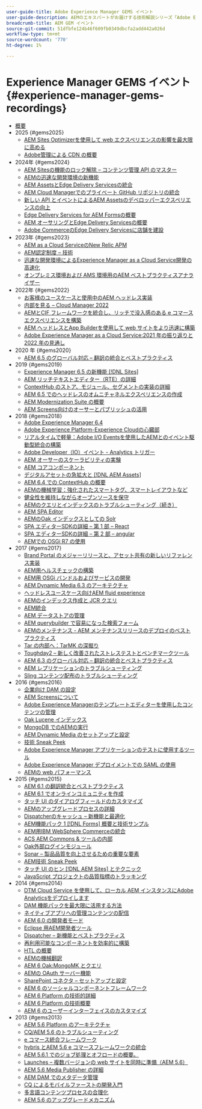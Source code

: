 ```yaml
---
user-guide-title: Adobe Experience Manager GEMS イベント
user-guide-description: AEMのエキスパートがお届けする技術解説シリーズ「Adobe Experience Manager Gems」についてご紹介します。
breadcrumb-title: AEM GEM イベント
source-git-commit: 51dfbfe124b46f609fb0349dbcfa2add442a026d
workflow-type: tm+mt
source-wordcount: '770'
ht-degree: 1%

---
```



# Experience Manager GEMS イベント {#experience-manager-gems-recordings}

+ [概要](overview.md)
+ 2025 {#gems2025}
   + [AEM Sites Optimizerを使用して web エクスペリエンスの影響を最大限に高める](gems2025/maximize-impact-with-sites-optimizer.md)
   + [Adobe管理による CDN の概要](gems2025/getting-started-adobe-managed-cdn.md)
+ 2024年 {#gems2024}
   + [AEM Sitesの機能のロック解除 – コンテンツ管理 API のマスター](gems2024/content-management-apis.md)
   + [AEMの迅速な開発環境の新機能](gems2024/rapid-development-environment-news.md)
   + [AEM AssetsとEdge Delivery Servicesの統合](gems2024/edge-delivery-for-aem-assets.md)
   + [AEM Cloud Managerでのプライベート GitHub リポジトリの統合](gems2024/private-github-for-aem-cloud-manager.md)
   + [新しい API とイベントによるAEM Assetsのデベロッパーエクスペリエンスの向上](gems2024/improving-dev-experience-for-aem-assets-with-new-apis-and-events.md)
   + [Edge Delivery Services for AEM Formsの概要](gems2024/edge-delivery-for-aem-forms.md)
   + [AEM オーサリングとEdge Delivery Servicesの概要 ](/help/experience-manager-gems/gems2024/aem-authoring-and-edge-delivery.md)
   + [Adobe CommerceのEdge Delivery Servicesに店舗を建設](/help/experience-manager-gems/gems2024/storefronts-on-edge-delivery-with-adobe-commerce.md)
+ 2023年 {#gems2023}
   + [AEM as a Cloud ServiceのNew Relic APM](gems2023/newrelic-apm-for-aem-cloud-service.md)
   + [AEM認定制度 – 技術](gems2023/aem-certification-technical.md)
   + [迅速な開発環境によるExperience Manager as a Cloud Service開発の高速化](/help/experience-manager-gems/gems2023/rapid-development-environments.md)
   + [オンプレミス環境および AMS 環境用のAEM ベストプラクティスアナライザー](gems2023/aem-best-practices-analyzer.md)
+ 2022年 {#gems2022}
   + [お客様のユースケースと使用中のAEM ヘッドレス実装](gems2022/customer-use-case-and-implementation-of-aem-headless-in-use.md)
   + [内部を見る – Cloud Manager 2022](gems2022/looking-under-the-hood-cloud-manager-2022.md)
   + [AEMとCIF フレームワークを統合し、リッチで没入感のある e コマースエクスペリエンスを構築](gems2022/aem-and-cif-framework-integration.md)
   + [AEM ヘッドレスとApp Builderを使用して web サイトをより迅速に構築](gems2022/build-sites-faster-with-headless-and-appbuilder.md)
   + [Adobe Experience Manager as a Cloud Service:2021 年の振り返りと 2022 年の見通し](gems2022/aemcloudservice-2021-review-and-outlook.md)
+ 2020 年 {#gems2020}
   + [AEM 6.5 のグローバル対応 – 翻訳の統合とベストプラクティス](gems2020/aem65-readyfortheworld-translationintegration-bestpractices.md)
+ 2019 {#gems2019}
   + [Experience Manager 6.5 の新機能  [!DNL Sites]](gems2019/adobe-experience-manager-6-5-sites-whats-new.md)
   + [AEM リッチテキストエディター（RTE）の詳細](gems2019/aem-rich-text-editor-rte-deep-dive1.md)
   + [ContextHub のストア、モジュール、セグメントの実装の詳細](gems2019/contexthub-deep-dive.md)
   + [AEM 6.5 でのヘッドレスのオムニチャネルエクスペリエンスの作成](gems2019/creating-headless-omnichannel-experiences-with-aem-65.md)
   + [AEM Modernization Suite の概要](gems2019/introducing-the-aem-modernization-suite.md)
   + [AEM Screens向けのオーサーとパブリッシュの活用](gems2019/leveraging-author-publish-for-aem-screens.md)
+ 2018 {#gems2018}
   + [Adobe Experience Manager 6.4](gems2018/aem-6-4-technical-sneak-peek.md)
   + [Adobe Experience Platform-Experience Cloudの心臓部](gems2018/aem-acp.md)
   + [リアルタイムで軽量：Adobe I/O Eventsを使用したAEMとのイベント駆動型統合の構築](gems2018/aem-adobe-io.md)
   + [Adobe Developer（IO）イベント - Analytics トリガー](gems2018/aem-analytics-triggers.md)
   + [AEM オーサーのスケーラビリティの実験](gems2018/aem-author-scalability1.md)
   + [AEM コアコンポーネント](gems2018/aem-core-components.md)
   + [デジタルアセットの急拡大と  [!DNL AEM Assets]](gems2018/aem-digital-asset-explosion.md)
   + [AEM 6.4 での ContextHub の概要](gems2018/aem-intro-to-contexthub.md)
   + [AEMの機械学習：強化されたスマートタグ、スマートレイアウトなど](gems2018/aem-machine-learning.md)
   + [健全性を維持しながらオープンソースを保守](gems2018/aem-maintaining-open-source.md)
   + [AEMのクエリとインデックスのトラブルシューティング（続き）](gems2018/aem-query-and-index-troubleshooting2.md)
   + [AEM SPA Editor](gems2018/aem-spa-editor.md)
   + [AEMのOak インデックスとしての Solr](gems2018/solr-as-an-oak-index-for-aem.md)
   + [SPA エディターSDKの詳細 – 第 1 部 – React](gems2018/spa-editor-sdk-deep-dive-react.md)
   + [SPA エディターSDKの詳細 – 第 2 部 – angular](gems2018/spa-editor-sdk-deep-dive-angular.md)
   + [AEMでの OSGi R7 の使用](gems2018/using-osgi-r7-in-aem.md)
+ 2017 {#gems2017}
   + [Brand Portal のメジャーリリースと、アセット共有の新しいリファレンス実装](gems2017/aem-brand-portal.md)
   + [AEM用ヘルスチェックの構築](gems2017/aem-building-health-checks-for-aem.md)
   + [AEM用 OSGi バンドルおよびサービスの開発](gems2017/aem-developing-osgi-bundles-services-for-aem.md)
   + [AEM Dynamic Media 6.3 のアーキテクチャ](gems2017/aem-dynamic-media-architecture.md)
   + [ヘッドレスユースケース向けAEM fluid experience](gems2017/aem-headless-usecases.md)
   + [AEMのインデックス作成と JCR クエリ](gems2017/aem-indexing-jcr-query.md)
   + [AEM統合](gems2017/aem-integrations.md)
   + [AEM データストアの管理](gems2017/aem-managing-aem-datastore.md)
   + [AEM querybuilder で容易になった検索フォーム](gems2017/aem-search-forms-using-querybuilder.md)
   + [AEMのメンテナンス - AEM メンテナンスリリースのデプロイのベストプラクティス](gems2017/aem-sustenance-best-practices-deploying-maintenance-releases.md)
   + [Tar の内部へ：TarMK の深掘り](gems2017/aem-tarmk-deepdive.md)
   + [Toughday2 – 新しく改善されたストレステストとベンチマークツール](gems2017/aem-toughday2-stress-testing-benchmarking-tool.md)
   + [AEM 6.3 のグローバル対応 – 翻訳の統合とベストプラクティス](gems2017/aem-translation-best-practices.md)
   + [AEM レプリケーションのトラブルシューティング](gems2017/aem-troubleshooting-aem-replication.md)
   + [Sling コンテンツ配布のトラブルシューティング](gems2017/aem-troubleshooting-sling.md)
+ 2016 {#gems2016}
   + [企業向け DAM の設定](gems2016/aem-configuring-dam-for-enterprise.md)
   + [AEM Screensについて](gems2016/aem-introduction-to-aem-screens.md)
   + [Adobe Experience Managerのテンプレートエディターを使用したコンテンツの管理](gems2016/aem-managing-content-with-template-editor.md)
   + [Oak Lucene インデックス](gems2016/aem-oak-lucene-indexes.md)
   + [MongoDB でのAEMの実行](gems2016/aem-running-aem-on-mongodb.md)
   + [AEM Dynamic Media のセットアップと設定](gems2016/aem-setup-and-configure-aem-dynamic-media.md)
   + [技術 Sneak Peek](gems2016/aem-technical-sneak-peek.md)
   + [Adobe Experience Manager アプリケーションのテストに使用するツール](gems2016/aem-testing-tools-for-aem-apps.md)
   + [Adobe Experience Manager デプロイメントでの SAML の使用](gems2016/aem-utilizing-saml-in-aem-deployments.md)
   + [AEMの web パフォーマンス](gems2016/aem-web-performance.md)
+ 2015 {#gems2015}
   + [AEM 6.1 の翻訳統合とベストプラクティス](gems2015/aem-6-1-translation-integration-and-best-practices.md)
   + [AEM 6.1 でオンラインコミュニティを作成](gems2015/aem-creating-online-communities-with-aem-6-1.md)
   + [タッチ UI のダイアログフィールドのカスタマイズ](gems2015/aem-customizing-dialog-fields-in-touch-ui.md)
   + [AEMのアップグレードプロセスの詳細](gems2015/aem-deep-dive-into-aem-upgrade-process.md)
   + [Dispatcherのキャッシュ – 新機能と最適化](gems2015/aem-dispatcher-caching-new-features-and-optimizations.md)
   + [AEM機能パック 1 [!DNL Forms]  概要と技術サンプル](gems2015/aem-forms-feature-pack-1-introduction-and-technical-samples.md)
   + [AEM用IBM WebSphere Commerceの統合](gems2015/aem-ibm-websphere-commerce-integration-for-aem.md)
   + [ACS AEM Commons &amp; ツールの内部](gems2015/aem-inside-acs-aem-commons-and-tools.md)
   + [Oak外部ログインモジュール](gems2015/aem-oak-external-login-module-authenticating-with-ldap-and-beyond.md)
   + [Sonar – 製品品質を向上させるための重要な要素](gems2015/aem-sonar-a-key-element-to-improve-product-quality.md)
   + [AEM技術 Sneak Peek](gems2015/aem-tech-sneak-peek.md)
   + [タッチ UI のヒン  [!DNL AEM Sites]  とテクニック](gems2015/aem-tips-and-tricks-for-aem-sites-touch-ui.md)
   + [JavaScript プロジェクトの品質指標のトラッキング](gems2015/aem-track-quality-metrics-of-your-javascript-project.md)
+ 2014 {#gems2014}
   + [DTM Cloud Service を使用して、ローカル AEM インスタンスにAdobe Analyticsをデプロイします](gems2014/aem-adobe-analytics-dynamic-tag-management.md)
   + [DAM 機能パックを最大限に活用する方法](gems2014/aem-dam-feature-pack.md)
   + [ネイティブアプリへの管理コンテンツの配信](gems2014/aem-delivering-managed-content-to-your-native-apps.md)
   + [AEM 6.0 の開発者モード](gems2014/aem-developer-mode.md)
   + [Eclipse 用AEM開発者ツール](gems2014/aem-developer-tools-for-eclipse.md)
   + [Dispatcher – 新機能とベストプラクティス](gems2014/aem-dispatcher.md)
   + [再利用可能なコンポーネントを効率的に構築](gems2014/aem-efficiently-build-reusable-components.md)
   + [HTL の概要](gems2014/aem-introduction-to-htl.md)
   + [AEMの機械翻訳](gems2014/aem-machine-translation-in-aem.md)
   + [AEM 6 Oak:MongoMK とクエリ](gems2014/aem-oak-mongomk-and-queries.md)
   + [AEMの OAuth サーバー機能](gems2014/aem-oauth-server-functionality-in-aem.md)
   + [SharePoint コネクタ – セットアップと設定](gems2014/aem-sharepoint-connector-setup-and-configuration.md)
   + [AEM 6 のソーシャルコンポーネントフレームワーク](gems2014/aem-social-component-framework-in-aem-6.md)
   + [AEM 6 Platform の技術的詳細](gems2014/aem-technical-deep-dive-into-the-aem-6-platform.md)
   + [AEM 6 Platform の技術概要](gems2014/aem-technical-overview-of-the-aem-6-platform.md)
   + [AEM 6 のユーザーインターフェイスのカスタマイズ](gems2014/aem-user-interface-customization-for-aem6.md)
+ 2013 {#gems2013}
   + [AEM 5.6 Platform のアーキテクチャ](gems2013/aem-architecture-of-the-aem-5-6-platform.md)
   + [CQ/AEM 5.6 のトラブルシューティング](gems2013/aem-cq-aem-5-6-troubleshooting.md)
   + [e コマース統合フレームワーク](gems2013/aem-ecommerce-integration-framework.md)
   + [hybris とAEM 5.6 e コマースフレームワークの統合](gems2013/aem-hybris-ecommerce-framework-integration.md)
   + [AEM 5.6.1 でのジョブ処理とオフロードの概要。](gems2013/aem-job-handling-and-offloading.md)
   + [Launches – 複数バージョンの web サイトを同時に準備（AEM 5.6）](gems2013/aem-launches.md)
   + [AEM 5.6 Media Publisher の詳細](gems2013/aem-media-publisher-deep-dive.md)
   + [AEM DAM でのメタデータ管理](gems2013/aem-metadata-management-in-aem-dam.md)
   + [CQ によるモバイルファーストの開発入門](gems2013/aem-mobile-first-development-with-cq-made-easy.md)
   + [多言語コンテンツプロセスの合理化](gems2013/aem-streamlining-multilingual-content-process.md)
   + [AEM 5.6 のアップグレードメカニズム](gems2013/aem-upgrade-mechanisms.md)

<!--
+ [Archive] {#archive}
    + [AEM 6 Oak: MongoMK and Queries](archive/aem-oak-mongomk-and-queries.md)
    + [Search forms made easy with the AEM querybuilder](archive/aem-search-forms-using-querybuilder.md)
    + [Deep Dive on implementation details of stores, modules and segments in ContextHub](archive/contexthub-deep-dive.md)
    + [AEM Web Performance](archive/aem-web-performance.md)
    + [AEM Query and Index Troubleshooting](archive/aem-query-and-index-troubleshooting.md)
    + [User Interface Customization for AEM 6](archive/aem-user-interface-customization-for-aem6.md)
    + [Technical Sneak Peek](archive/aem-technical-sneak-peek.md)
    + [Customizing Dialog Fields in Touch UI](archive/aem-customizing-dialog-fields-in-touch-ui.md)
    + [Building Health Checks for AEM](archive/aem-building-health-checks-for-aem.md)
    + [Running AEM on MongoDB](archive/aem-running-aem-on-mongodb.md)
    + [AEM 5.6 Media Publisher Deep Dive ](archive/aem-media-publisher-deep-dive.md)
    + [AEM Fluid Experiences for headless usecases](archive/aem-headless-usecases.md)
    + [The Digital Asset Explosion & AEM Assets](archive/aem-digital-asset-explosion.md)
    + [Introduction of Job Handling and Offloading in AEM 5.6.1. ](archive/aem-job-handling-and-offloading.md)
    + [Technical Overview of the AEM 6 Platform](archive/aem-technical-overview-of-the-aem-6-platform.md)
    + [Launches: concurrent preparation of multiple versions of a website (AEM 5.6) ](archive/aem-launches.md)
    + [Efficiently Build Reusable Components](archive/aem-efficiently-build-reusable-components.md)
    + [AEM Integrations - a solid foundation goes a long way](archive/aem-integrations.md)
    + [Dispatcher - New features and best practices](archive/aem-dispatcher.md)
    + [Adobe Experience Manager 6.5 Sites - What's New](archive/adobe-experience-manager-6-5-sites-whats-new.md)
    + [Oak's External Login Module - Authenticating with LDAP and Beyond](archive/aem-oak-external-login-module-authenticating-with-ldap-and-beyond.md)
    + [Troubleshooting AEM Replication](archive/aem-troubleshooting-aem-replication.md)
    + [Metadata Management in AEM DAM](archive/aem-metadata-management-in-aem-dam.md)
    + [AEM 6.5 Ready for the World - Translation Integration & Best Practices](archive/aem65-readyfortheworld-translationintegration-bestpractices.md)
    + [hybris/AEM 5.6 eCommerce framework integration](archive/aem-hybris-ecommerce-framework-integration.md)
    + [How to deploy Adobe Analytics on a local AEM instance by using the Dynamic Tag Management cloud service](archive/aem-adobe-analytics-dynamic-tag-management.md)
    + [eCommerce Integration Framework ](archive/aem-ecommerce-integration-framework.md)
    + [Real-time and lightweight: build event-driven integrations with AEM using Adobe I/O Events](archive/aem-adobe-io.md)
    + [AEM Tech Sneak Peek](archive/aem-tech-sneak-peek.md)
    + [AEM Rich Text Editor (RTE) Deep Dive](archive/aem-rich-text-editor-rte-deep-dive1.md)
    + [Deep dive into AEM upgrade process](archive/aem-deep-dive-into-aem-upgrade-process.md)
    + [AEM SPA Editor](archive/aem-spa-editor.md)
    + [MSM and Translation: Best Practices ](archive/aem-msm-and-translation-best-practices.md)
    + [AEM Indexing and JCR Query](archive/aem-indexing-jcr-query.md)
    + [IBM WebSphere Commerce Integration for AEM](archive/aem-ibm-websphere-commerce-integration-for-aem.md)
    + [Setup and Configure AEM Dynamic Media](archive/aem-setup-and-configure-aem-dynamic-media.md)
    + [Leveraging author-publish for AEM Screens](archive/leveraging-author-publish-for-aem-screens.md)
    + [Experiments in AEM Author Scalability](archive/aem-author-scalability1.md)
    + [Introduction to AEM Screens](archive/aem-introduction-to-aem-screens.md)
    + [Creating Headless Omnichannel Experiences with AEM 6.5](archive/creating-headless-omnichannel-experiences-with-aem-65.md)
    + [Developing OSGi Bundles and Services for AEM](archive/aem-developing-osgi-bundles-services-for-aem.md)
    + [Technical Deep Dive into the AEM 6 Platform](archive/aem-technical-deep-dive-into-the-aem-6-platform.md)
    + [Adobe Experience Platform - The Heart of Experience Cloud](archive/aem-acp.md)
    + [Social Component Framework in AEM 6](archive/aem-social-component-framework-in-aem-6.md)
    + [Mobile-First Development with CQ Made Easy](archive/aem-mobile-first-development-with-cq-made-easy.md)
    + [AEM Core Components](archive/aem-core-components.md)
    + [AEM SPA Editor](archive/jcr-aem-spa-editor.md)
    + [Major Brand Portal Release and new reference implementation for Asset Share](archive/aem-brand-portal.md)
    + [Utilizing SAML in Adobe Experience Manager deployments](archive/aem-utilizing-saml-in-aem-deployments.md)
    + [AEM 6.0 Developer Mode](archive/aem-developer-mode.md)
    + [AEM [!DNL Forms] Feature Pack 1 introduction and technical samples](archive/aem-forms-feature-pack-1-introduction-and-technical-samples.md)
    + [CQ/AEM 5.6 Troubleshooting](archive/aem-cq-aem-5-6-troubleshooting.md)
    + [AEM Dynamic Media 6.3 Architecture](archive/aem-dynamic-media-architecture.md)
    + [Inside ACS AEM Commons & Tools](archive/aem-inside-acs-aem-commons-and-tools.md)
    + [Creating online Communities with AEM 6.1](archive/aem-creating-online-communities-with-aem-6-1.md)
    + [OAuth Server functionality in AEM - Embrace Federation and unleash your REST APIs!](archive/aem-oauth-server-functionality-in-aem.md)
    + [Into the tar pit: a TarMK deep dive](archive/aem-tarmk-deepdive.md)
    + [Oak Lucene Indexes](archive/aem-oak-lucene-indexes.md)
    + [AEM Developer Tools for Eclipse](archive/aem-developer-tools-for-eclipse.md)
    + [Solr as an Oak index for AEM](archive/solr-as-an-oak-index-for-aem1.md)
    + [Toughday2 - A new and improved stress testing and benchmarking tool](archive/aem-toughday2-stress-testing-benchmarking-tool.md)
    + [Introduction to ContextHub in AEM 6.4](archive/aem-intro-to-contexthub.md)
    + [Configuring the DAM for Enterprise](archive/aem-configuring-dam-for-enterprise.md)
    + [Managing AEM DataStore](archive/aem-managing-aem-datastore.md)
    + [AEM Sustenance - Best Practices for deploying AEM Maintenance Releases](archive/aem-sustenance-best-practices-deploying-maintenance-releases.md)
    + [Maintaining Open Source While Maintaining Your Sanity](archive/aem-maintaining-open-source.md)
    + [SPA Editor SDK Deep Dive - Part 1 - React ](archive/spa-editor-sdk-deep-dive-react.md)
    + [Tools to use for testing Adobe Experience Manager applications](archive/aem-testing-tools-for-aem-apps.md)
    + [Machine Learning in AEM: Enhanced Smart Tags, Smart Layout and more](archive/aem-machine-learning.md)
    + [Tips and tricks for AEM Sites Touch UI](archive/aem-tips-and-tricks-for-aem-sites-touch-ui.md)
    + [Dispatcher Caching - New Features and Optimizations](archive/aem-dispatcher-caching-new-features-and-optimizations.md)
    + [How to get the most out of your DAM Feature Pack](archive/aem-dam-feature-pack.md)
    + [Troubleshooting Sling Content Distribution](archive/aem-troubleshooting-sling.md)
    + [Introduction to HTL](archive/aem-introduction-to-htl.md)
    + [Delivering Managed Content to your Native Apps](archive/aem-delivering-managed-content-to-your-native-apps.md)
    + [SharePoint Connector - Setup and Configuration](archive/aem-sharepoint-connector-setup-and-configuration.md)
    + [AEM 6.1 Translation Integration & Best Practices](archive/aem-6-1-translation-integration-and-best-practices.md)
    + [Managing your content with the template editor of Adobe Experience Manager](archive/aem-managing-content-with-template-editor.md)
    + [SPA Editor SDK Deep Dive - Part 2 - Angular](archive/spa-editor-sdk-deep-dive-angular.md)
    + [Sonar - A key element to improve product quality](archive/aem-sonar-a-key-element-to-improve-product-quality.md)
    + [AEM 6.3 Ready for the World - Translation Integration & Best Practices](archive/aem-translation-best-practices.md)
    + [AEM 5.6 upgrade mechanisms ](archive/aem-upgrade-mechanisms.md)
    + [Track quality metrics of your Javascript project](archive/aem-track-quality-metrics-of-your-javascript-project.md)
    + [Streamlining multilingual content process](archive/aem-streamlining-multilingual-content-process.md)
    + [Deep Dive into Adobe Experience Manager 6.4](archive/aem-6-4-technical-sneak-peek.md)
    + [Machine Translation in AEM](archive/aem-machine-translation-in-aem.md)
    + [Using OSGi R7 in AEM](archive/using-osgi-r7-in-aem.md)
    + [Architecture of the AEM 5.6 Platform](archive/aem-architecture-of-the-aem-5-6-platform.md)
    + [Adobe I/O Events - Analytics Triggers](archive/aem-analytics-triggers.md)
    + [Introducing the AEM Modernization Suite](archive/introducing-the-aem-modernization-suite.md)
    + [AEM Query and Index Troubleshooting](archive/aem-query-and-index-troubleshooting2.md)
-->
